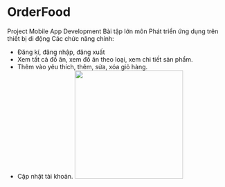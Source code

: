 # OrderFood
Project Mobile App Development
Bài tập lớn môn Phát triển ứng dụng trên thiết bị di động
Các chức năng chính:
+ Đăng kí, đăng nhập, đăng xuất
+ Xem tất cả đồ ăn, xem đồ ăn theo loại, xem chi tiết sản phẩm.
+ Thêm vào yêu thích, thêm, sửa, xóa giỏ hàng.
+ Cập nhật tài khoản.
  [<img src="![image](https://github.com/lbui2602/OrderFood/assets/109037290/00f2068b-1db5-4693-ac6a-d81bc8696579)
" width="250"/>](![image](https://github.com/lbui2602/OrderFood/assets/109037290/a4149dc5-60f3-4ce1-b5ff-f35b602c1fad)
)


